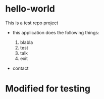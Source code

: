 # hello-world
This is a test repo project
- this application does the following things:
  1. blabla
  2. test
  3. talk
  4. exit
  
 - contact
 
# Modified for testing
